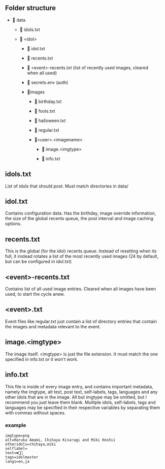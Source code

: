 ## Folder structure

* 📂 data
  
  * 📄 idols.txt
  
  * 📂 \<idol\>
    
    * 📄 idol.txt
    
    * 📄 recents.txt
    
    * 📄 \<event\>-recents.txt (list of recently used images, cleared when all used)
    
    * 📄 secrets.env (auth)
    
    * 📂images
      
      * 📄 birthday.txt
      
      * 📄 fools.txt
      
      * 📄 halloween.txt
      
      * 📄 regular.txt
      
      * 📂\<user\>.\<imagename\>
        
        * 📄 image.\<imgtype\>
        
        * 📄 info.txt

## idols.txt

List of idols that should post. Must match directories in data/

## idol.txt

Contains configuration data. Has the birthday, image override information, the size of the global recents queue, the post interval and image caching options.

## recents.txt

This is the global (for the idol) recents queue. Instead of resetting when its full, it instead rotates a list of the most recently used images (24 by default, but can be configured in idol.txt)

## \<event\>-recents.txt

Contains list of all used image entries. Cleared when all images have been used, to start the cycle anew.

## \<event\>.txt

Event files like regular.txt just contain a list of directory entries that contain the images and metadata relevant to the event.

## image.\<imgtype\>

The image itself. \<imgtype\> is just the file extension. It must match the one specified in info.txt or it won't work.

## info.txt

This file is inside of every image entry, and contains important metadata, namely the imgtype, alt text, post text, self-labels, tags, languages and any other idols that are in the image. All but imgtype may be omitted, but I recommend you just leave them blank. Multiple idols, self-labels, tags and languages may be specified in their respective variables by separating them with commas without spaces.

### example

```
imgtype=png
alt=Haruka Amami, Chihaya Kisaragi and Miki Hoshii
otheridols=chihaya,miki
selflabel=
text=❤️💙💚
tags=idolmaster
langs=en,ja
```
